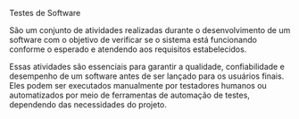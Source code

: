 
Testes de Software

São um conjunto de atividades realizadas durante o desenvolvimento de um 
software com o objetivo de verificar se o sistema está funcionando conforme 
o esperado e atendendo aos requisitos estabelecidos. 

Essas atividades são essenciais para garantir a qualidade, confiabilidade e 
desempenho de um software antes de ser lançado para os usuários finais.
Eles podem ser executados manualmente por testadores humanos ou automatizados 
por meio de ferramentas de automação de testes, dependendo das necessidades do 
projeto.
